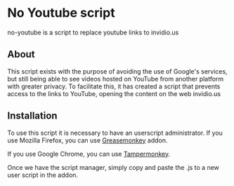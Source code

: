 # No Youtube script
no-youtube is a script to replace youtube links to invidio.us

## About
This script exists with the purpose of avoiding the use of Google's services, but still being able to see videos hosted on YouTube from another platform with greater privacy.
To facilitate this, it has created a script that prevents access to the links to YouTube, opening the content on the web invidio.us

## Installation
To use this script it is necessary to have an userscript administrator.
If you use Mozilla Firefox, you can use <a href="https://addons.mozilla.org/firefox/addon/greasemonkey/" target="_blank">Greasemonkey</a> addon. 

If you use Google Chrome, you can use  <a href="https://chrome.google.com/webstore/detail/tampermonkey/dhdgffkkebhmkfjojejmpbldmpobfkfo?hl" target="_blank">Tampermonkey</a>.

Once we have the script manager, simply copy and paste the .js to a new user script in the addon.  